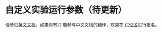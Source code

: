 # 自定义实验运行参数（待更新）

请参见[英文文档](https://mmclassification.readthedocs.io/en/dev-1.x/advanced_guides/runtime.html)，如果你有兴
趣参与中文文档的翻译，欢迎在 [讨论区](https://github.com/open-mmlab/mmclassification/discussions/1027)进行报名。
